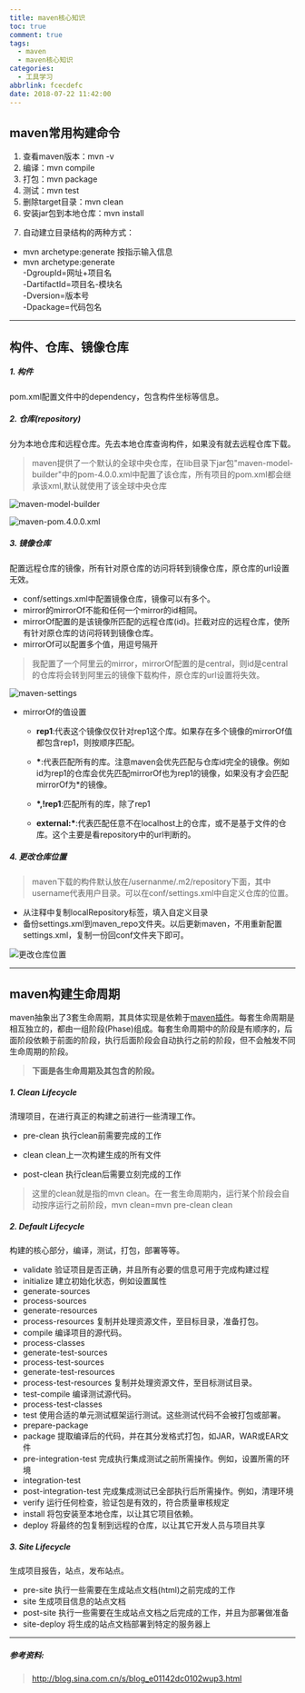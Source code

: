 ```yaml
---
title: maven核心知识
toc: true
comment: true
tags:
  - maven
  - maven核心知识
categories:
  - 工具学习
abbrlink: fcecdefc
date: 2018-07-22 11:42:00
---
```

## maven常用构建命令
1. 查看maven版本：mvn -v
2. 编译：mvn compile
3. 打包：mvn package
4. 测试：mvn test
5. 删除target目录：mvn clean
6. 安装jar包到本地仓库：mvn install
<!--more-->

7. 自动建立目录结构的两种方式：

* mvn archetype:generate 按指示输入信息
* mvn archetype:generate  
-DgroupId=网址+项目名  
-DartifactId=项目名-模块名  
-Dversion=版本号  
-Dpackage=代码包名

-------

## 构件、仓库、镜像仓库
##### 1. 构件

pom.xml配置文件中的dependency，包含构件坐标等信息。
    
##### 2. 仓库(repository)
分为本地仓库和远程仓库。先去本地仓库查询构件，如果没有就去远程仓库下载。


> maven提供了一个默认的全球中央仓库，在lib目录下jar包"maven-model-builder"中的pom-4.0.0.xml中配置了该仓库，所有项目的pom.xml都会继承该xml,默认就使用了该全球中央仓库


![maven-model-builder](https://res.yangyuanming.com/images/post/maven-model-builder.png)

![maven-pom.4.0.0.xml](https://res.yangyuanming.com/images/post/maven-pom.4.0.0.xml.png)


##### 3. 镜像仓库
配置远程仓库的镜像，所有针对原仓库的访问将转到镜像仓库，原仓库的url设置无效。


* conf/settings.xml中配置镜像仓库，镜像可以有多个。
* mirror的mirrorOf不能和任何一个mirror的id相同。
* mirrorOf配置的是该镜像所匹配的远程仓库(id)。拦截对应的远程仓库，使所有针对原仓库的访问将转到镜像仓库。
* mirrorOf可以配置多个值，用逗号隔开

> 我配置了一个阿里云的mirror，mirrorOf配置的是central，则id是central的仓库将会转到阿里云的镜像下载构件，原仓库的url设置将失效。

![maven-settings](https://res.yangyuanming.com/images/post/maven-settings.png)


* mirrorOf的值设置

    *  **rep1**:代表这个镜像仅仅针对rep1这个库。如果存在多个镜像的mirrorOf值都包含rep1，则按顺序匹配。

    * **\***:代表匹配所有的库。注意maven会优先匹配与仓库id完全的镜像。例如id为rep1的仓库会优先匹配mirrorOf也为rep1的镜像，如果没有才会匹配mirrorOf为*的镜像。
    * **\*,!rep1**:匹配所有的库，除了rep1 

    * **external:\***:代表匹配任意不在localhost上的仓库，或不是基于文件的仓库。这个主要是看repository中的url判断的。

##### 4. 更改仓库位置

> maven下载的构件默认放在/usernanme/.m2/repository下面，其中username代表用户目录。可以在conf/settings.xml中自定义仓库的位置。

* 从注释中复制localRepository标签，填入自定义目录
* 备份settings.xml到maven_repo文件夹。以后更新maven，不用重新配置settings.xml，复制一份回conf文件夹下即可。

![更改仓库位置](https://res.yangyuanming.com/images/post/更改仓库位置.png)

-------

## maven构建生命周期
maven抽象出了3套生命周期，其具体实现是依赖于[maven插件](http://maven.apache.org/plugins/index.html)。每套生命周期是相互独立的，都由一组阶段(Phase)组成。每套生命周期中的阶段是有顺序的，后面阶段依赖于前面的阶段，执行后面阶段会自动执行之前的阶段，但不会触发不同生命周期的阶段。

> **下面是各生命周期及其包含的阶段。**

##### 1. Clean Lifecycle 
清理项目，在进行真正的构建之前进行一些清理工作。

*  pre-clean     执行clean前需要完成的工作  

*  clean     clean上一次构建生成的所有文件  

*  post-clean    执行clean后需要立刻完成的工作  
 
    
>这里的clean就是指的mvn clean。在一套生命周期内，运行某个阶段会自动按序运行之前阶段，mvn clean=mvn pre-clean clean

##### 2. Default Lifecycle
构建的核心部分，编译，测试，打包，部署等等。

* validate      验证项目是否正确，并且所有必要的信息可用于完成构建过程
* initialize    建立初始化状态，例如设置属性
* generate-sources     
* process-sources      
* generate-resources
* process-resources     复制并处理资源文件，至目标目录，准备打包。
* compile     编译项目的源代码。
* process-classes
* generate-test-sources 
* process-test-sources 
* generate-test-resources
* process-test-resources     复制并处理资源文件，至目标测试目录。
* test-compile     编译测试源代码。
* process-test-classes
* test     使用合适的单元测试框架运行测试。这些测试代码不会被打包或部署。
* prepare-package
* package     提取编译后的代码，并在其分发格式打包，如JAR，WAR或EAR文件
* pre-integration-test     完成执行集成测试之前所需操作。例如，设置所需的环境
* integration-test
* post-integration-test     完成集成测试已全部执行后所需操作。例如，清理环境
* verify        运行任何检查，验证包是有效的，符合质量审核规定
* install     将包安装至本地仓库，以让其它项目依赖。
* deploy     将最终的包复制到远程的仓库，以让其它开发人员与项目共享    
    
##### 3. Site Lifecycle   
生成项目报告，站点，发布站点。

* pre-site     执行一些需要在生成站点文档(html)之前完成的工作
* site     生成项目信息的站点文档
* post-site     执行一些需要在生成站点文档之后完成的工作，并且为部署做准备
* site-deploy     将生成的站点文档部署到特定的服务器上

    
-------

##### 参考资料:

>http://blog.sina.com.cn/s/blog_e01142dc0102wup3.html










